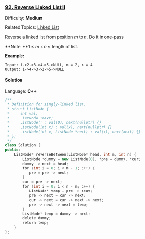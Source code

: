 ### [92\. Reverse Linked List II](https://leetcode.com/problems/reverse-linked-list-ii/)

Difficulty: **Medium**

Related Topics: [Linked List](https://leetcode.com/tag/linked-list/)

Reverse a linked list from position _m_ to _n_. Do it in one-pass.

**Note: **1 ≤ _m_ ≤ _n_ ≤ length of list.

**Example:**

```
Input: 1->2->3->4->5->NULL, m = 2, n = 4
Output: 1->4->3->2->5->NULL
```

#### Solution

Language: **C++**

```c++
/**
 * Definition for singly-linked list.
 * struct ListNode {
 *     int val;
 *     ListNode *next;
 *     ListNode() : val(0), next(nullptr) {}
 *     ListNode(int x) : val(x), next(nullptr) {}
 *     ListNode(int x, ListNode *next) : val(x), next(next) {}
 * };
 */
class Solution {
public:
    ListNode* reverseBetween(ListNode* head, int m, int n) {
        ListNode *dummy = new ListNode(0), *pre = dummy, *cur;
        dummy -> next = head;
        for (int i = 0; i < m - 1; i++) {
           pre = pre -> next;
        }
        cur = pre -> next;
        for (int i = 0; i < n - m; i++) {
           ListNode* temp = pre -> next;
           pre -> next = cur -> next;
           cur -> next = cur -> next -> next;
           pre -> next -> next = temp;
        }
        ListNode* temp = dummy -> next;
        delete dummy;
        return temp;
    }
};
```
